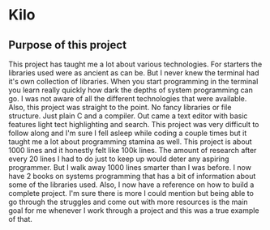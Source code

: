 # Kilo
## Purpose of this project
This project has taught me a lot about various technologies. For starters the libraries used were as ancient as can be. But I never knew the terminal had it's own collection of libraries.
When you start programming in the terminal you learn really quickly how dark the depths of system programming can go. I was not aware of all the different technologies that were available.
Also, this project was straight to the point. No fancy libraries or file structure. Just plain C and a compiler. Out came a text editor with basic features light tect highlighting and search.
This project was very difficult to follow along and I'm sure I fell asleep while coding a couple times but it taught me a lot about programming stamina as well. This project is about 1000 lines
and it honestly felt like 100k lines. The amount of research after every 20 lines I had to do just to keep up would deter any aspiring programmer. But I walk away 1000 lines smarter than I was before.
I now have 2 books on systems programming that has a bit of information about some of the libraries used. Also, I now have a reference on how to build a complete project. I'm sure there is more I 
could mention but being able to go through the struggles and come out with more resources is the main goal for me whenever I work through a project and this was a true example of that.
